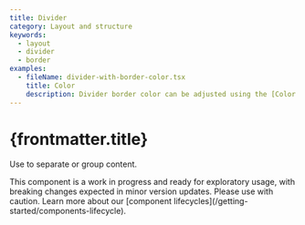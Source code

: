 ```yaml
---
title: Divider
category: Layout and structure
keywords:
  - layout
  - divider
  - border
examples:
  - fileName: divider-with-border-color.tsx
    title: Color
    description: Divider border color can be adjusted using the [Color tokens](https://polaris.shopify.com/tokens/color).
---
```


# {frontmatter.title}

<Lede>

Use to separate or group content.

</Lede>

<StatusBanner status={frontmatter.status}>
  This component is a work in progress and ready for exploratory usage, with
  breaking changes expected in minor version updates. Please use with caution.
  Learn more about our [component
  lifecycles](/getting-started/components-lifecycle).
</StatusBanner>

<Examples />

<Props componentName={frontmatter.title} />
